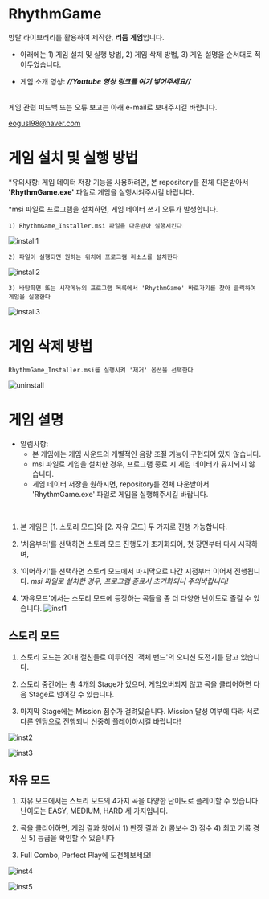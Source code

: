 # RhythmGame

방탈 라이브러리를 활용하여 제작한, **리듬 게임**입니다.

- 아래에는 1) 게임 설치 및 실행 방법, 2) 게임 삭제 방법, 3) 게임 설명을 순서대로 적어두었습니다.

- 게임 소개 영상: <i><b>//Youtube 영상 링크를 여기 넣어주세요//</b></i>

<br>
게임 관련 피드백 또는 오류 보고는 아래 e-mail로 보내주시길 바랍니다.

eogusl98@naver.com

# 게임 설치 및 실행 방법
*유의사항: 게임 데이터 저장 기능을 사용하려면, 본 repository를 전체 다운받아서 **'RhythmGame.exe'** 파일로 게임을 실행시켜주시길 바랍니다.

*msi 파일로 프로그램을 설치하면, 게임 데이터 쓰기 오류가 발생합니다. 

    1) RhythmGame_Installer.msi 파일을 다운받아 실행시킨다
![install1](https://user-images.githubusercontent.com/77092257/143666189-c8c5039a-77f9-41a1-822e-215841dc6605.png)
    
    2) 파일이 실행되면 원하는 위치에 프로그램 리소스를 설치한다
![install2](https://user-images.githubusercontent.com/77092257/143666226-0310652f-30f9-4c85-9fcf-0b1137233f4e.png)
    
    3) 바탕화면 또는 시작메뉴의 프로그램 목록에서 'RhythmGame' 바로가기를 찾아 클릭하여 게임을 실행한다
![install3](https://user-images.githubusercontent.com/77092257/143666325-b55b4b02-0bc6-462a-8fc2-d8d098a1350c.png)

# 게임 삭제 방법

    RhythmGame_Installer.msi를 실행시켜 '제거' 옵션을 선택한다
![uninstall](https://user-images.githubusercontent.com/77092257/143666362-5b055c75-df58-4734-b91a-a7caca2cb65b.png)
    

# 게임 설명

- 알림사항:
    - 본 게임에는 게임 사운드의 개별적인 음량 조절 기능이 구현되어 있지 않습니다.
    - msi 파일로 게임을 설치한 경우, 프로그램 종료 시 게임 데이터가 유지되지 않습니다.
    - 게임 데이터 저장을 원하시면, repository를 전체 다운받아서 'RhythmGame.exe' 파일로 게임을 실행해주시길 바랍니다.
<br>

1) 본 게임은 [1. 스토리 모드]와 [2. 자유 모드] 두 가지로 진행 가능합니다.

2) '처음부터'를 선택하면 스토리 모드 진행도가 초기화되어, 첫 장면부터 다시 시작하며,

3) '이어하기'를 선택하면 스토리 모드에서 마지막으로 나간 지점부터 이어서 진행됩니다. *msi 파일로 설치한 경우, 프로그램 종료시 초기화되니 주의바랍니다!*

4) '자유모드'에서는 스토리 모드에 등장하는 곡들을 좀 더 다양한 난이도로 즐길 수 있습니다.
![inst1](https://user-images.githubusercontent.com/77092257/143666881-2e6e1e08-7a8a-47a2-80e5-66829aadbf39.png)


## 스토리 모드
1) 스토리 모드는 20대 절친들로 이루어진 '객체 밴드'의 오디션 도전기를 담고 있습니다.

2) 스토리 중간에는 총 4개의 Stage가 있으며, 게임오버되지 않고 곡을 클리어하면 다음 Stage로 넘어갈 수 있습니다.

3) 마지막 Stage에는 Mission 점수가 걸려있습니다. Mission 달성 여부에 따라 서로 다른 엔딩으로 진행되니 신중히 플레이하시길 바랍니다!

![inst2](https://user-images.githubusercontent.com/77092257/143667028-4eb41658-a04f-43c3-a580-b4ea97f26ef4.png)

![inst3](https://user-images.githubusercontent.com/77092257/143667128-e4159bfb-6a8c-4c1f-a921-9a88c6957540.png)

## 자유 모드
1) 자유 모드에서는 스토리 모드의 4가지 곡을 다양한 난이도로 플레이할 수 있습니다. 난이도는 EASY, MEDIUM, HARD 세 가지입니다.

2) 곡을 클리어하면, 게임 결과 창에서 1) 판정 결과 2) 콤보수 3) 점수 4) 최고 기록 경신 5) 등급을 확인할 수 있습니다

3) Full Combo, Perfect Play에 도전해보세요!

![inst4](https://user-images.githubusercontent.com/77092257/143732034-94b8b53b-f5e8-4ae7-9dca-681ec35762fe.png)

![inst5](https://user-images.githubusercontent.com/77092257/143732054-b8e88ff7-d9c1-4f9f-90cf-1063e1960fd8.png)

